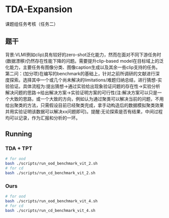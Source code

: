 # TDA-Expansion
课题组任务考核（任务二）
## 题干
背景:VLM(例如clip)具有较好的zero-shot泛化能力，然而在面对不同下游任务时(数据漂移)仍然存在性能下降的问题。需要提升clip-based model在目标域上的泛化能力，主要任务有图像分类、图像caption生成以及其余一些clip支持的任务。
第二问：(加分项)在编写的benchmark的基础上，针对之前所调研的文献进行深度探索。选择其中一个或几个尚未解决的limitations/难题归纳总结，进行猜想-实验验证。具体流程为:提出猜想→通过实验给出现象验证问题的存在性→实验分析解决问题的思路→给出解决方案→实验证明方案的可行性(注:解决方案可以只是一个大致的思路，或一个大致的方向，例如认为通过聚类可以解决当前的问题，不用给出聚类的方法，只需假设目前已经聚类完成，拿手动构造后的数据模拟聚类效果并用实验证明该数据可以解决xx问题即可)。提醒:无论探索是否有结果，中间过程均可以记录，作为汇报和分析的一环。
## Running
### TDA + TPT
```bash
# for ood
bash ./scripts/run_ood_benchmark_vit_2.sh
# for cd
bash ./scripts/run_cd_benchmark_vit_2.sh

```
### Ours
```bash
# for ood
bash ./scripts/run_ood_benchmark_vit_4.sh
# for cd
bash ./scripts/run_cd_benchmark_vit_4.sh

```
